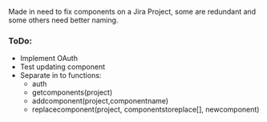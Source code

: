 Made in need to fix components on a Jira Project, some are redundant and some others need better naming.

### ToDo:
 * Implement OAuth
 * Test updating component
 * Separate in to functions: 
   * auth 
   * getcomponents(project)
   * addcomponent(project,componentname)
   * replacecomponent(project, componentstoreplace[], newcomponent) 
